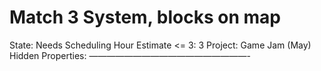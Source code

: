 # Match 3 System, blocks on map

State: Needs Scheduling
Hour Estimate <= 3: 3
Project: Game Jam (May)
Hidden Properties: ——————————————————-